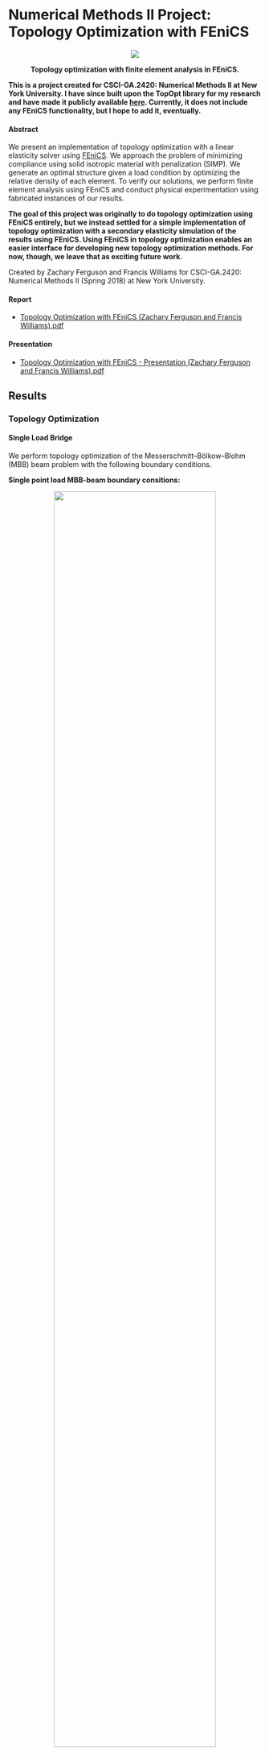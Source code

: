 # Numerical Methods II Project: Topology Optimization with FEniCS

<p align="center"><img src="images/L-bracket/FEniCS/L-bracket.png"></p>

<p align="center"><b>Topology optimization with finite element analysis in FEniCS.</b></p>

**This is a project created for CSCI-GA.2420: Numerical Methods II at New York University. I have since built upon the TopOpt library for my research and have made it publicly available [here](https://github.com/zfergus/topopt). Currently, it does not include any FEniCS functionality, but I hope to add it, eventually.**

#### Abstract

We present an implementation of topology optimization with a linear elasticity solver using [FEniCS](https://fenicsproject.org/). We approach the problem of minimizing compliance using solid isotropic material with penalization (SIMP). We generate an optimal structure given a load condition by optimizing the relative density of each element. To verify our solutions, we perform finite element analysis using FEniCS and conduct physical experimentation using fabricated instances of our results.

**The goal of this project was originally to do topology optimization using FEniCS entirely, but we instead settled for a simple implementation of topology optimization with a secondary elasticity simulation of the results using FEniCS. Using FEniCS in topology optimization enables an easier interface for developing new topology optimization methods. For now, though, we leave that as exciting future work.**

Created by Zachary Ferguson and Francis Williams for CSCI-GA.2420: Numerical Methods II (Spring 2018) at New York University.

#### Report
* <a href="Topology Optimization with FEniCS (Zachary Ferguson and Francis Williams).pdf">Topology Optimization with FEniCS (Zachary Ferguson and Francis Williams).pdf</a>

#### Presentation
* <a href="Topology Optimization with FEniCS - Presentation (Zachary Ferguson and Francis Williams).pdf">Topology Optimization with FEniCS - Presentation (Zachary Ferguson and Francis Williams).pdf</a>

<!-- ## Usage -->

## Results

### Topology Optimization

#### Single Load Bridge

We perform topology optimization of the Messerschmitt–Bölkow–Blohm (MBB) beam problem with the following boundary conditions.

**Single point load MBB-beam boundary consitions:**
<p align="center">
<img src="images/bridge-single-load/MBB-single-load.svg" width="80%">
<br>
Arrows are force vectors, and striping indicate fixed points.
</p>


**Solution to the single load MBB-beam problem:**
<p align="center">
<img src="images/bridge-single-load/topopt/results-transparent.png">
<br>
The problem is solved on a grid of size 360 x 60.
The optimization naturally tends towards to creating strut-like structures.
</p>


#### Distributed Load Bridge

We perform topology optimization of the MBB-beam problem with the following boundary conditions.

**Distributed load MBB-beam boundary consitions:**
<p align="center">
<img src="images/bridge-distributed-load/MBB-distributed-load.svg" width="80%">
<br>
Arrows are force vectors, and striping indicate fixed points.
</p>

**Solution to the distributed load MBB-beam problem:**
<p align="center">
<img src="images/bridge-distributed-load/topopt/bridge-distributed-load-bw.png">
<br>
The problem is solve on a grid of size 600 x 100.
With higher resolution the optimization will place more fine struts.
</p>


#### L-bracket

We perform topology optimization of a L-bracket with a fixed top boundary and a point load on the right.
We use a passive element in the upper right corner to prevent material from filling the area.

**L-bracket boundary consitions:**
<p align="center">
<img src="images/L-bracket/L-bracket-bc.svg" width="40%">
<br>
Arrows are force vectors, and striping indicate fixed points.
</p>


**Solution to the L-Bracket problem:**
<p align="center">
<img src="images/L-bracket/topopt/results-transparent.png" width="40%">
<br>
Our optimization does not account for stress, so sharp features are not avoided (e.g. inside corner).
</p>

### Finite Element Analysis with FEniCS

To verify the output structures from our implementation can withstand the prescribed forces, we ran a finite-element simulation using [FEniCS](https://fenicsproject.org/), a finite element package.


**Initial meshed geometry:**
<p align="center">
<img src="images/circle/no-load.png" width="60%">
<br>
We start by meshing our geometry with [GMSH](http://gmsh.info/).
</p>


**Displacements under the assumption of linear elasticity:**
<p align="center">
<img src="images/circle/under-load.svg" width="60%">
<br>
We then apply a distributed load (red arrows) with constrains on the position of the bottom edge (stripe pattern). The displacements are drawn after running the linear elasticity finite element simulation.
</p>

#### Topology Optimized Meshes

**Displacements computed for the optimized bridge:**
<p align="center">
<img src="images/bridge-single-load/FEniCS/under-load-figure.png" width="80%">
<br>
Results of simulating the optimized single load bridge using FEniCS.
</p>

**Displacements computed for the optimized bridge:**
<p align="center">
<img src="images/bridge-distributed-load/FEniCS/under-load.svg" width="80%">
<br>
Results of simulating the optimized distributed load bridge using FEniCS.
</p>

**Displacements computed for the L-bracket:**
<p align="center">
<img src="images/L-bracket/FEniCS/L-bracket.png" width="80%">
<br>
The results of simulating the L-bracket shape. Left: 100%
material fill, a costly domain, as a point of comparison. Center:
meshed results of our topology optimization with a constrain of
36% of the total volume. Right: meshed result of our topology
optimization with a constraint of 18% of the total volume. As the
amount of material decreases the structure becomes less resilient.
</p>

### Fabricated Experiments

As a final verification, we fabricated the two bridge models. The first by slightly extruding it in 3D and 3D-printing it using an Ultimaker 3. The second by laser cutting a sheet of 1/8” acrylic using an Epilog Mini 24 Laser.

<p align="center">
<img src="images/bridge-single-load/3D-printed/no-load.jpg" width="80%">
<br>
The 3D printed bridge model generated by our algorithm without additional mass.
</p>
<p align="center">
<img src="images/bridge-single-load/3D-printed/under-load.jpg" width="80%">
<br>
The 3D printed bridge model generated by our algorithm both with additional mass.
</p>

<p align="center">
<img src="images/bridge-distributed-load/laser-cut/no-load.png" width="80%">
<br>
Laser cut bridge model generated by our algorithm under no load.
</p>
<p align="center">
<img src="images/bridge-distributed-load/laser-cut/under-load.png" width="80%">
<br>
Laser cut bridge model generated by our algorithm under a load provided by a clamp in the middle.
</p>
